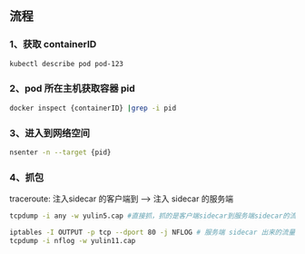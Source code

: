 ## 流程

### 1、获取 containerID
```bash
kubectl describe pod pod-123
```

### 2、pod 所在主机获取容器 pid
```bash
docker inspect {containerID} |grep -i pid
```
### 3、进入到网络空间

```bash
nsenter -n --target {pid}
```

### 4、抓包
traceroute: 注入sidecar 的客户端到 --> 注入 sidecar 的服务端
```bash
tcpdump -i any -w yulin5.cap #直接抓，抓的是客户端sidecar到服务端sidecar的流量
```

```bash
iptables -I OUTPUT -p tcp --dport 80 -j NFLOG # 服务端 sidecar 出来的流量, 
tcpdump -i nflog -w yulin11.cap
```

